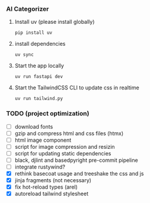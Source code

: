 ### AI Categorizer

1. Install uv (please install globally)
   ```
   pip install uv
   ```

2. install dependencies
   ```
   uv sync
   ```

3. Start the app locally
   ```
   uv run fastapi dev
   ```

4. Start the TailwindCSS CLI to update css in realtime
   ```
   uv run tailwind.py
   ```

### TODO (project optimization)

- [ ] download fonts
- [ ] gzip and compress html and css files (htmx)
- [ ] html image component
- [ ] script for image compression and resizin
- [ ] script for updating static dependencies
- [ ] black, djlint and basedpyright pre-commit pipeline
- [ ] integrate rustywind?
- [x] rethink basecoat usage and treeshake the css and js
- [x] jinja fragments (not necessary)
- [x] fix hot-reload types (arel)
- [x] autoreload tailwind stylesheet
